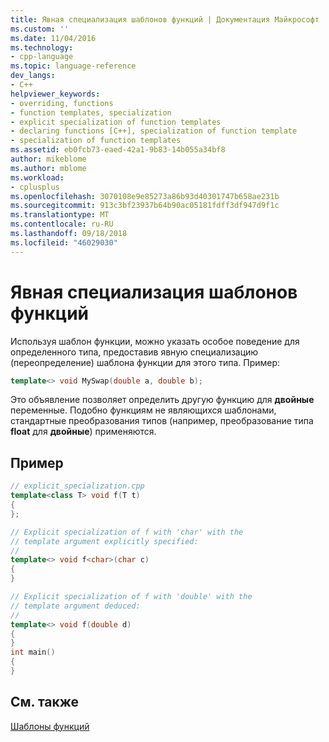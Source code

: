 ```yaml
---
title: Явная специализация шаблонов функций | Документация Майкрософт
ms.custom: ''
ms.date: 11/04/2016
ms.technology:
- cpp-language
ms.topic: language-reference
dev_langs:
- C++
helpviewer_keywords:
- overriding, functions
- function templates, specialization
- explicit specialization of function templates
- declaring functions [C++], specialization of function template
- specialization of function templates
ms.assetid: eb0fcb73-eaed-42a1-9b83-14b055a34bf8
author: mikeblome
ms.author: mblome
ms.workload:
- cplusplus
ms.openlocfilehash: 3070108e9e85273a86b93d40301747b658ae231b
ms.sourcegitcommit: 913c3bf23937b64b90ac05181fdff3df947d9f1c
ms.translationtype: MT
ms.contentlocale: ru-RU
ms.lasthandoff: 09/18/2018
ms.locfileid: "46029030"
---
```

# <a name="explicit-specialization-of-function-templates"></a>Явная специализация шаблонов функций

Используя шаблон функции, можно указать особое поведение для определенного типа, предоставив явную специализацию (переопределение) шаблона функции для этого типа. Пример:

```cpp
template<> void MySwap(double a, double b);
```

Это объявление позволяет определить другую функцию для **двойные** переменные. Подобно функциям не являющихся шаблонами, стандартные преобразования типов (например, преобразование типа **float** для **двойные**) применяются.

## <a name="example"></a>Пример

```cpp
// explicit_specialization.cpp
template<class T> void f(T t)
{
};

// Explicit specialization of f with 'char' with the
// template argument explicitly specified:
//
template<> void f<char>(char c)
{
}

// Explicit specialization of f with 'double' with the
// template argument deduced:
//
template<> void f(double d)
{
}
int main()
{
}
```

## <a name="see-also"></a>См. также

[Шаблоны функций](../cpp/function-templates.md)